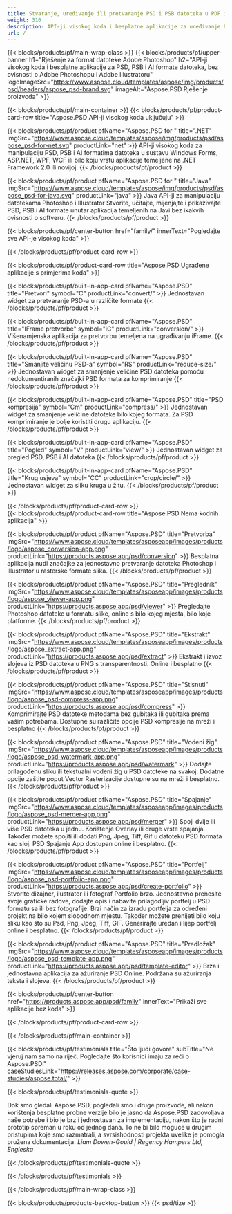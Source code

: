 ```yaml
---
title: Stvaranje, uređivanje ili pretvaranje PSD i PSB datoteka u PDF i slikovne formate
weight: 310
description: API-ji visokog koda i besplatne aplikacije za uređivanje Photoshop datoteka. Sposobnost za ažuriranje svojstava sloja, dodavanje vodenih žigova rotirati skala Flip Crop Diminga Raster pretvorbe.
url: /
---
```


{{< blocks/products/pf/main-wrap-class >}}
{{< blocks/products/pf/upper-banner h1="Rješenje za format datoteke Adobe Photoshop" h2="API-ji visokog koda i besplatne aplikacije za PSD, PSB i AI formate datoteka, bez ovisnosti o Adobe Photoshopu i Adobe Illustratoru" logoImageSrc="https://www.aspose.cloud/templates/aspose/img/products/psd/headers/aspose_psd-brand.svg" imageAlt="Aspose.PSD Rješenje proizvoda" >}}

{{< blocks/products/pf/main-container >}}
{{< blocks/products/pf/product-card-row title="Aspose.PSD API-ji visokog koda uključuju" >}}

{{< blocks/products/pf/product pfName="Aspose.PSD for " title=".NET" imgSrc="https://www.aspose.cloud/templates/aspose/img/products/psd/aspose_psd-for-net.svg" productLink="net" >}}
API-ji visokog koda za manipulaciju PSD, PSB i AI formatima datoteka u sustavu Windows Forms, ASP.NET, WPF, WCF ili bilo koju vrstu aplikacije temeljene na .NET Framework 2.0 ili novijoj.
{{< /blocks/products/pf/product >}}

{{< blocks/products/pf/product pfName="Aspose.PSD for " title="Java" imgSrc="https://www.aspose.cloud/templates/aspose/img/products/psd/aspose_psd-for-java.svg" productLink="java" >}}
Java API-ji za manipulaciju datotekama Photoshop i Illustrator Stvorite, učitajte, mijenjajte i prikazivajte PSD, PSB i AI formate unutar aplikacija temeljenih na Javi bez ikakvih ovisnosti o softveru.
{{< /blocks/products/pf/product >}}

{{< blocks/products/pf/center-button href="family/" innerText="Pogledajte sve API-je visokog koda" >}}

{{< /blocks/products/pf/product-card-row >}}

{{< blocks/products/pf/product-card-row title="Aspose.PSD Ugrađene aplikacije s primjerima koda" >}}

{{< blocks/products/pf/built-in-app-card pfName="Aspose.PSD" title="Pretvori" symbol="C" productLink="convert/" >}}
Jednostavan widget za pretvaranje PSD-a u različite formate
{{< /blocks/products/pf/product >}}

{{< blocks/products/pf/built-in-app-card pfName="Aspose.PSD" title="IFrame pretvorbe" symbol="iC" productLink="conversion/" >}}
Višenamjenska aplikacija za pretvorbu temeljena na ugrađivanju iFrame.
{{< /blocks/products/pf/product >}}

{{< blocks/products/pf/built-in-app-card pfName="Aspose.PSD" title="Smanjite veličinu PSD-a" symbol="RS" productLink="reduce-size/" >}}
Jednostavan widget za smanjenje veličine PSD datoteka pomoću nedokumentiranih značajki PSD formata za komprimiranje
{{< /blocks/products/pf/product >}}

{{< blocks/products/pf/built-in-app-card pfName="Aspose.PSD" title="PSD kompresija" symbol="Cm" productLink="compress/" >}}
Jednostavan widget za smanjenje veličine datoteke bilo kojeg formata. Za PSD komprimiranje je bolje koristiti drugu aplikaciju.
{{< /blocks/products/pf/product >}}

{{< blocks/products/pf/built-in-app-card pfName="Aspose.PSD" title="Pogled" symbol="V" productLink="view/" >}}
Jednostavan widget za pregled PSD, PSB i AI datoteka
{{< /blocks/products/pf/product >}}

{{< blocks/products/pf/built-in-app-card pfName="Aspose.PSD" title="Krug usjeva" symbol="CC" productLink="crop/circle/" >}}
Jednostavan widget za sliku kruga u žitu.
{{< /blocks/products/pf/product >}}
									
{{< /blocks/products/pf/product-card-row >}}										   
{{< blocks/products/pf/product-card-row title="Aspose.PSD Nema kodnih aplikacija" >}}

{{< blocks/products/pf/product pfName="Aspose.PSD" title="Pretvorba" imgSrc="https://www.aspose.cloud/templates/asposeapp/images/products/logo/aspose_conversion-app.png" productLink="https://products.aspose.app/psd/conversion" >}}
Besplatna aplikacija nudi značajke za jednostavno pretvaranje datoteka Photoshop i Illustrator u rasterske formate slika.
{{< /blocks/products/pf/product >}}

{{< blocks/products/pf/product pfName="Aspose.PSD" title="Preglednik" imgSrc="https://www.aspose.cloud/templates/asposeapp/images/products/logo/aspose_viewer-app.png" productLink="https://products.aspose.app/psd/viewer" >}}
Pregledajte Photoshop datoteke u formatu slike, online s bilo kojeg mjesta, bilo koje platforme.
{{< /blocks/products/pf/product >}}

{{< blocks/products/pf/product pfName="Aspose.PSD" title="Ekstrakt" imgSrc="https://www.aspose.cloud/templates/asposeapp/images/products/logo/aspose_extract-app.png" productLink="https://products.aspose.app/psd/extract" >}}
Ekstrakt i izvoz slojeva iz PSD datoteka u PNG s transparentnosti. Online i besplatno
{{< /blocks/products/pf/product >}}

{{< blocks/products/pf/product pfName="Aspose.PSD" title="Stisnuti" imgSrc="https://www.aspose.cloud/templates/asposeapp/images/products/logo/aspose_psd-compress-app.png" productLink="https://products.aspose.app/psd/compress" >}}
Komprimirajte PSD datoteke metodama bez gubitaka ili gubitaka prema vašim potrebama. Dostupne su različite opcije PSD kompresije na mreži i besplatno
{{< /blocks/products/pf/product >}}

{{< blocks/products/pf/product pfName="Aspose.PSD" title="Vodeni žig" imgSrc="https://www.aspose.cloud/templates/asposeapp/images/products/logo/aspose_psd-watermark-app.png" productLink="https://products.aspose.app/psd/watermark" >}}
Dodajte prilagođenu sliku ili tekstualni vodeni žig u PSD datoteke na svakoj. Dodatne opcije zaštite poput Vector Rasterizacije dostupne su na mreži i besplatno.
{{< /blocks/products/pf/product >}}

{{< blocks/products/pf/product pfName="Aspose.PSD" title="Spajanje" imgSrc="https://www.aspose.cloud/templates/asposeapp/images/products/logo/aspose_psd-merger-app.png" productLink="https://products.aspose.app/psd/merger" >}}
Spoji dvije ili više PSD datoteka u jednu. Korištenje Overlay ili druge vrste spajanja. Također možete spojiti ili dodati Png, Jpeg, Tiff, Gif u datoteku PSD formata kao sloj. PSD Spajanje App dostupan online i besplatno.
{{< /blocks/products/pf/product >}}

{{< blocks/products/pf/product pfName="Aspose.PSD" title="Portfelj" imgSrc="https://www.aspose.cloud/templates/asposeapp/images/products/logo/aspose_psd-portfolio-app.png" productLink="https://products.aspose.app/psd/create-portfolio" >}}
Stvorite dizajner, ilustrator ili fotograf Portfolio brzo. Jednostavno prenesite svoje grafičke radove, dodajte opis i nabavite prilagodljiv portfelj u PSD formatu sa ili bez fotografije. Brzi način za izradu portfelja za određeni projekt na bilo kojem slobodnom mjestu. Također možete prenijeti bilo koju sliku kao što su Psd, Png, Jpeg, Tiff, GIF. Generirajte uredan i lijep portfelj online i besplatno.
{{< /blocks/products/pf/product >}}

{{< blocks/products/pf/product pfName="Aspose.PSD" title="Predložak" imgSrc="https://www.aspose.cloud/templates/asposeapp/images/products/logo/aspose_psd-template-app.png" productLink="https://products.aspose.app/psd/template-editor" >}}
Brza i jednostavna aplikacija za ažuriranje PSD Online. Podržana su ažuriranja teksta i slojeva.
{{< /blocks/products/pf/product >}}

{{< blocks/products/pf/center-button href="https://products.aspose.app/psd/family" innerText="Prikaži sve aplikacije bez koda" >}}

{{< /blocks/products/pf/product-card-row >}}

{{< /blocks/products/pf/main-container >}}

{{< blocks/products/pf/testimonials title="Što ljudi govore" subTitle="Ne vjeruj nam samo na riječ. Pogledajte što korisnici imaju za reći o Aspose.PSD." caseStudiesLink="https://releases.aspose.com/corporate/case-studies/aspose.total/" >}}

{{< blocks/products/pf/testimonials-quote >}}
<p class="first">
 Dok smo gledali Aspose.PSD, pogledali smo i druge proizvode, ali nakon korištenja besplatne probne verzije bilo je jasno da Aspose.PSD zadovoljava naše potrebe i bio je brz i jednostavan za implementaciju, nakon što je radni prototip spreman u roku od jednog dana. To ne bi bilo moguće u drugim pristupima koje smo razmatrali, a svrsishodnosti projekta uvelike je pomogla pružena dokumentacija.
 <em>
  Liam Dowen-Gould | Regency Hampers Ltd, Engleska
 </em>
</p>

{{< /blocks/products/pf/testimonials-quote >}}

{{< /blocks/products/pf/testimonials >}}

{{< /blocks/products/pf/main-wrap-class >}}

{{< blocks/products/products-backtop-button >}}
{{< psd/tize >}}
